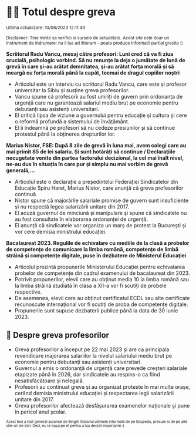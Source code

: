 # 👩‍🏫 Totul despre greva
<sub>Ultima actualizare: 10/06/2023 12:11:49</sub>

<sub>Disclaimer: Tine minte sa verifici si sursele de actualitate. Acest site este doar un instrument de indrumare: nu il lua ad litteram - poate produce informatii partial gresite :)</sub>

**Scriitorul Radu Vancu, mesaj către profesori: Luni cred că va fi ziua crucială, psihologic vorbind. Să nu renunțe la deja o jumătate de lună de grevă în care și-au arătat demnitatea, și-au arătat forța morală și să meargă cu forța morală până la capăt, tocmai de dragul copiilor noștri**
- Articolul este un interviu cu scriitorul Radu Vancu, care este și profesor universitar la Sibiu și susține greva profesorilor.
- Vancu spune că profesorii au fost umiliți de guvern prin ordonanța de urgență care nu garantează salariul mediu brut pe economie pentru debutanți sau asistenți universitari.
- El critică lipsa de viziune a guvernului pentru educație și cultura și cere o reformă profundă a sistemului de învățământ.
- El îi îndeamnă pe profesori să nu cedeze presiunilor și să continue protestul până la obținerea drepturilor lor.

**Marius Nistor, FSE: După 8 zile de grevă în luna mai, avem colegi care au mai primit 85 de lei salariu. Și sunt hotărâți să continue / Declarațiile necugetate venite din partea factorului decizional, la cel mai înalt nivel, ne-au dus în situația în care pur și simplu nu mai vorbim de grevă generală,...**
- Articolul este o declarație a președintelui Federației Sindicatelor din Educație Spiru Haret, Marius Nistor, care anunță că greva profesorilor continuă.
- Nistor spune că majorările salariale promise de guvern sunt insuficiente și nu respectă legea salarizării unitare din 2017.
- El acuză guvernul de minciună și manipulare și spune că sindicatele nu au fost consultate în elaborarea ordonanței de urgență.
- El anunță că sindicatele vor organiza un marș de protest la București și vor cere demisia ministrului educației.

**Bacalaureat 2023. Regulile de echivalare cu mediile de la clasă a probelor de competențe de comunicare la limba română, competențe de limbă străină și competențe digitale, puse în dezbatere de Ministerul Educației**
- Articolul prezintă propunerile Ministerului Educației pentru echivalarea probelor de competențe din cadrul examenului de bacalaureat din 2023.
- Potrivit propunerilor, elevii care au obținut media 10 la limba română sau la limba străină studiată în clasa a XII-a vor fi scutiți de probele respective.
- De asemenea, elevii care au obținut certificatul ECDL sau alte certificate recunoscute internațional vor fi scutiți de proba de competențe digitale.
- Propunerile sunt supuse dezbaterii publice până la data de 30 iunie 2023.

## 🏫 Despre greva profesorilor
- Greva profesorilor a început pe 22 mai 2023 și are ca principala revendicare majorarea salariilor la nivelul salariului mediu brut pe economie pentru debutanți sau asistenți universitari.
- Guvernul a emis o ordonanță de urgență care prevede creșteri salariale etapizate până în 2026, dar sindicatele au respins-o ca fiind nesatisfăcătoare și nelegală.
- Profesorii au continuat greva și au organizat proteste în mai multe orașe, cerând demisia ministrului educației și respectarea legii salarizării unitare din 2017.
- Greva profesorilor afectează desfășurarea examenelor naționale și pune în pericol anul școlar.


<sub><sub>Acest text a fost generat automat de BingAI folosind ultimele informatii de pe Edupedu, precum si de pe alte site-uri de stiri. Deci, nu te baza pe el pentru a lua decizii importante :)</sub></sub>